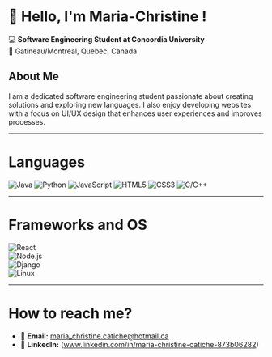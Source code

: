# 👋 Hello, I'm Maria-Christine !

💻 **Software Engineering Student at Concordia University**  
📍 Gatineau/Montreal, Quebec, Canada  

## About Me
I am a dedicated software engineering student passionate about creating solutions and exploring new languages. I also enjoy developing websites with a focus on UI/UX design that enhances user experiences and improves processes.

---

# Languages
![Java](https://img.shields.io/badge/Java-%23ED8B00.svg?style=for-the-badge&logo=java&logoColor=white)
![Python](https://img.shields.io/badge/Python-%233776AB.svg?style=for-the-badge&logo=python&logoColor=white)
![JavaScript](https://img.shields.io/badge/JavaScript-%23F7DF1E.svg?style=for-the-badge&logo=javascript&logoColor=black)
![HTML5](https://img.shields.io/badge/HTML5-%23E34F26.svg?style=for-the-badge&logo=html5&logoColor=white)
![CSS3](https://img.shields.io/badge/CSS3-%231572B6.svg?style=for-the-badge&logo=css3&logoColor=white)
![C/C++](https://img.shields.io/badge/C/C++-%2300599C.svg?style=for-the-badge&logo=c%2B%2B&logoColor=white)

---

# Frameworks and OS
![React](https://img.shields.io/badge/React-%2361DAFB.svg?style=for-the-badge&logo=react&logoColor=black)  
![Node.js](https://img.shields.io/badge/Node.js-%23339933.svg?style=for-the-badge&logo=node.js&logoColor=white)  
![Django](https://img.shields.io/badge/Django-%23092E20.svg?style=for-the-badge&logo=django&logoColor=white)  
![Linux](https://img.shields.io/badge/Linux-%23FCC624.svg?style=for-the-badge&logo=linux&logoColor=black)

--- 
# How to reach me?
- 📧 **Email:** maria_christine.catiche@hotmail.ca 
- 💼 **LinkedIn:** (www.linkedin.com/in/maria-christine-catiche-873b06282)

